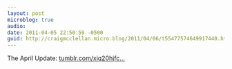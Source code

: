 ```yaml
---
layout: post
microblog: true
audio: 
date: 2011-04-05 22:50:59 -0500
guid: http://craigmcclellan.micro.blog/2011/04/06/t55477574649917440.html
---
```

The April Update: [tumblr.com/xiq20hjfc...](http://tumblr.com/xiq20hjfc5)
